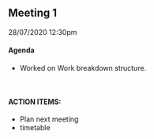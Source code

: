 ## Meeting 1
28/07/2020 12:30pm

#### Agenda
- Worked on Work breakdown structure.

&nbsp;
#### ACTION ITEMS:
- Plan next meeting
- timetable
